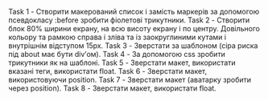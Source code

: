 Task 1 - Створити макерований список і замість маркерів за допомогою псевдокласу :before зробити фіолетові трикутники.
Task 2 - Створити блок 80% ширини екрану, на всю висоту екрану і по центру. Довільного кольору та рамкою справа і зліва та із заокруглиними кутами і внутрішнім відступом 15px.
Task 3 - Зверстати за шаблоном (сіра риска під about має бути div’ом).
Task 4 - За допомогою css зробити трикутники як на шаблоні.
Task 5 - Зверстати макет, використати вказані теги, використати float.
Task 6 - Зверстати макет, використовуючи position.
Task 7 - Зверстати макет (аватарку зробити через position).
Task 8 - Зверстати макет, використати float.